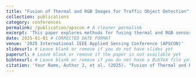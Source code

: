 ```yaml
---
title: "Fusion of Thermal and RGB Images for Traffic Object Detection"
collection: publications
category: conferences
permalink: /publication/apscon # A cleaner permalink
excerpt: 'This paper explores methods for fusing thermal and RGB sensor data to improve the accuracy of traffic object detection, especially in challenging lighting and weather conditions.' # Added a useful excerpt
date: 2025-01-01 # CORRECTED DATE FORMAT
venue: '2025 International IEEE Applied Sensing Conference (APSCON)'
slidesurl: # Leave blank or remove if you do not have slides yet
paperurl: # Leave blank or remove if the paper is not available yet
bibtexurl: # Leave blank or remove if you do not have a BibTeX file yet
citation: 'Your Name, Author 2, et al. (2025). "Fusion of Thermal and RGB Images for Traffic Object Detection." <i>2025 International IEEE Applied Sensing Conference (APSCON)</i>.' # CORRECTED CITATION
---
```

